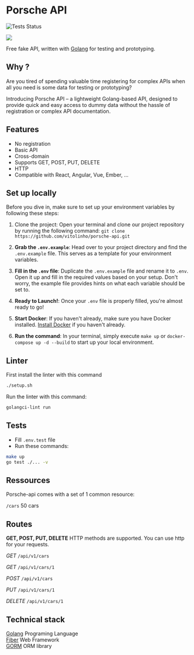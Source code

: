 # Porsche API

![Tests Status](https://github.com/{votre-username}/{votre-repo}/actions/workflows/go-test.yml/badge.svg)

<img src="https://logodownload.org/wp-content/uploads/2021/02/porsche-logo-0.png"/>

Free fake API, written with <a href="https://go.dev/" target="_blank">Golang</a> for testing and prototyping.

## Why ?
Are you tired of spending valuable time registering for complex APIs when all you need is some data for testing or prototyping?

Introducing Porsche API – a lightweight Golang-based API, designed to provide quick and easy access to dummy data without the hassle of registration or complex API documentation.

## Features
* No registration
* Basic API
* Cross-domain
* Supports GET, POST, PUT, DELETE
* HTTP
* Compatible with React, Angular, Vue, Ember, ...

## Set up locally

Before you dive in, make sure to set up your environment variables by following these steps:

1. Clone the project: Open your terminal and clone our project repository by running the following command:
`git clone https://github.com/vitolinho/porsche-api.git`

2. **Grab the `.env.example`**: Head over to your project directory and find the `.env.example` file. This serves as a template for your environment variables.

3. **Fill in the `.env` file**: Duplicate the `.env.example` file and rename it to `.env`. Open it up and fill in the required values based on your setup. Don't worry, the example file provides hints on what each variable should be set to.

4. **Ready to Launch!**: Once your `.env` file is properly filled, you're almost ready to go!

5. **Start Docker**: If you haven't already, make sure you have Docker installed. [Install Docker](https://docs.docker.com/get-docker/) if you haven't already.

6. **Run the command**: In your terminal, simply execute `make up` or `docker-compose up -d --build` to start up your local environment.

## Linter
First install the linter with this command
```bash
./setup.sh
```

Run the linter with this command:
```bash
golangci-lint run
```

## Tests
* Fill `.env.test` file
* Run these commands:
```bash
make up
go test ./... -v
```

## Ressources

Porsche-api comes with a set of 1 common resource:

`/cars` 50 cars

## Routes

**GET, POST, PUT, DELETE** HTTP methods are supported. You can use http for your requests.<br>

*GET* `/api/v1/cars`<br>

*GET* `/api/v1/cars/1`<br>

*POST* `/api/v1/cars`<br>

*PUT* `/api/v1/cars/1`<br>

*DELETE* `/api/v1/cars/1`<br>

## Technical stack

[Golang](https://go.dev/) Programing Language<br>
[Fiber](https://docs.gofiber.io/) Web Framework<br>
[GORM](https://gorm.io/) ORM library
